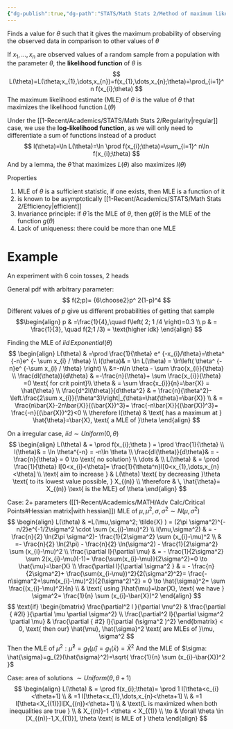 ```yaml
---
{"dg-publish":true,"dg-path":"STATS/Math Stats 2/Method of maximum likelihood.md","permalink":"/stats/math-stats-2/method-of-maximum-likelihood/","created":"2025-02-06T12:23:56.555-05:00","updated":"2025-07-07T17:32:42.503-04:00"}
---
```


Finds a value for $\theta$ such that it gives the maximum probability of observing the observed data in comparison to other values of $\theta$

If $x_{1},\dots,x_{n}$ are observed values of a random sample from a population with the parameter $\theta$, the **likelihood function** of $\theta$ is
$$
L(\theta)=L(\theta;x_{1},\dots,x_{n})=f(x_{1},\dots,x_{n};\theta)=\prod_{i=1}^ n f(x_{i};\theta)
$$
The maximum likelihood estimate (MLE) of $\theta$ is the value of $\theta$ that maximizes the likelihood function $L(\theta)$

Under the [[1-Recent/Academics/STATS/Math Stats 2/Regularity\|regular]] case, we use the **log-likelihood function**, as we will only need to differentiate a sum of functions instead of a product
$$
l(\theta)=\ln L(\theta)=\ln \prod f(x_{i};\theta)=\sum_{i=1}^ n\ln f(x_{i};\theta)
$$
And by a lemma, the $\hat{\theta}$ that maximizes $L(\theta)$ also maximizes $l(\theta)$

Properties
1. MLE of $\theta$ is a sufficient statistic, if one exists, then MLE is a function of it
2. is known to be asymptotically [[1-Recent/Academics/STATS/Math Stats 2/Efficiency\|efficient]]
3. Invariance principle: if $\hat{\theta}$ is the MLE of $\theta$, then $g(\hat{\theta})$ is the MLE of the function $g(\theta)$
4. Lack of uniqueness: there could be more than one MLE
# Example
An experiment with 6 coin tosses, 2 heads

General pdf with arbitrary parameter:
$$
f(2;p)= {6\choose2}p^ 2(1-p)^4
$$
Different values of $p$ give us different probabilities of getting that sample
$$\begin{align}
p & =\frac{1}{4},\quad f\left( 2; 1 /4 \right)=0.3 \\
p & = \frac{1}{3}, \quad f(2;1 /3) = \text{higher idk}
\end{align}
$$

Finding the MLE of $iid\, Exponential(\theta)$
$$
\begin{align}
L(\theta) & =\prod \frac{1}{\theta} e^ {-x_{i}/\theta}=\theta^ {-n}e^ {- \sum x_{i} / \theta} \\
 l(\theta)& = \ln L(\theta) = \ln\left( \theta^ {-n}e^ {-\sum x_{i} / \theta} \right) \\
 &=-n\ln \theta - \sum \frac{x_{i}}{\theta} \\
\frac{dl(\theta)}{d\theta} & =-\frac{n}{\theta}+ \sum \frac{x_{i}}{\theta} =0 \text{ for crit point}\\
 \theta  & = \sum \frac{x_{i}}{n}=\bar{X} = \hat{\theta} \\
\frac{d^2l(\theta)}{d\theta^2} & = \frac{n}{\theta^2}- \left.\frac{2\sum x_{i}}{\theta^3}\right|_{\theta=\hat{\theta}=\bar{X}} \\
 & = \frac{n\bar{X}-2n\bar{X}}{(\bar{X})^3}= \frac{-n\bar{X}}{(\bar{X})^3}= \frac{-n}{(\bar{X})^2}<0 \\
\therefore l(\theta)  & \text{ has a maximum at } \hat{\theta}=\bar{X}, \text{ a MLE of }\theta
\end{align}
$$

On a irregular case, $iid\sim Uniform(0,\theta)$
$$
\begin{align}
L(\theta) & = \prod f(x_{i};\theta ) = \prod \frac{1}{\theta} \\
 l(\theta)& = \ln \theta^{-n} = -n\ln \theta \\
 \frac{dl(\theta)}{d\theta}& = - \frac{n}{\theta} = 0 \to \text{ no solution} \\
\dots &  \\
L(\theta) & = \prod \frac{1}{\theta} I[0<x_{i}<\theta]= \frac{1}{\theta^n}I[0<x_{1},\dots,x_{n}<\theta] \\
  \text{ aim to increase } & L(\theta) \text{ by decreasing }\theta \text{ to its lowest value possible, } X_{(n)} \\
\therefore  & \, \hat{\theta}= X_{(n)} \text{ is the MLE} of \theta
\end{align}
$$

Case: 2+ parameters ([[1-Recent/Academics/MATH/Adv Calc/Critical Points#Hessian matrix\|with hessian]])
MLE of $\mu,\mu^2, \sigma,\sigma^2 \sim N(\mu,\sigma^2)$
$$
\begin{align}
L(\theta) & =L(\mu,\sigma^2; \tilde{X} ) = (2\pi \sigma^2)^{-n/2}e^{-1/2\sigma^2 \cdot \sum (x_{i}-\mu)^2} \\
l(\mu,\sigma^2) & = - \frac{n}{2} \ln(2\pi \sigma^2)- \frac{1}{2\sigma^2} \sum (x_{i}-\mu)^2 \\
 & =- \frac{n}{2} \ln(2\pi) - \frac{n}{2} \ln(\sigma^2) - \frac{1}{2\sigma^2} \sum (x_{i}-\mu)^2 \\
\frac{\partial l}{\partial \mu}  & =  - \frac{1}{2\sigma^2} \sum 2(x_{i}-\mu)(-1)=  \frac{\sum(x_{i}-\mu)}{2\sigma^2}=0 \to \hat{\mu}=\bar{X} \\
\frac{\partial l}{\partial \sigma^2 } & = - \frac{n}{2\sigma^2}+ \frac{\sum(x_{i-\mu})^2}{2(\sigma^2)^2}= \frac{-n\sigma^2+\sum(x_{i}-\mu)^2}{2(\sigma^2)^2} = 0 \to \hat{\sigma}^2= \sum \frac{(x_{i}-\mu)^2}{n} \\
 & \text{ using }\hat{\mu}=\bar{X}, \text{ we have } \sigma^2= \frac{1}{n} \sum (x_{i}-\bar{X})^2
\end{align}
$$
$$
\text{if} \begin{bmatrix}
\frac{\partial^2 l }{\partial \mu^2} & \frac{\partial
{ #2l}
}{\partial \mu \partial \sigma^2} \\
\frac{\partial^2 l}{\partial \sigma^2 \partial \mu} & \frac{\partial
{ #2}
 l}{\partial (\sigma^2 )^2}
\end{bmatrix} < 0, \text{ then our} \hat{\mu}, \hat{\sigma}^2 \text{ are MLEs of }\mu, \sigma^2
$$
Then the MLE of $\mu^2: \hat{\mu}^2=g_{1}(\hat{\mu})=g_{1}(\bar{x})=\bar{X}^2$
And the MLE of $\sigma: \hat{\sigma}=g_{2}(\hat{\sigma}^2)=\sqrt{ \frac{1}{n} \sum (x_{i}-\bar{X})^2 }$

Case: area of solutions
$\sim Uniform(\theta,\theta+1)$
$$
\begin{align}
L(\theta) & = \prod f(x_{i};\theta)= \prod 1 I[\theta<c_{i}<\theta+1] \\
 & =1 I[\theta<x_{1},\dots,x_{n}<\theta+1] \\
 & =1 I[\theta<X_{(1)}]I[X_{(n)}<\theta+1]  \\
 & \text{L is maximized when both inequalities are true } \\
 & X_{(n)}-1 <\theta < X_{(1)} \\
\to &  \forall \theta \in [X_{(n)}-1,X_{(1)}], \theta \text{ is MLE of } \theta
\end{align}
$$

